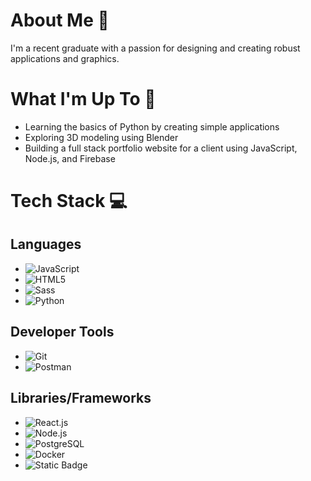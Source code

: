 # About Me 💫

I'm a recent graduate with a passion for designing and creating robust applications and graphics.

# What I'm Up To 🚀

- Learning the basics of Python by creating simple applications
- Exploring 3D modeling using Blender
- Building a full stack portfolio website for a client using JavaScript, Node.js, and Firebase

# Tech Stack 💻

## Languages
- ![JavaScript](https://img.shields.io/badge/Javascript%20-%20%23F0DB4F?style=for-the-badge&logo=javascript&logoColor=%23323330)
- ![HTML5](https://img.shields.io/badge/html5%20-%20%23E34F26?style=for-the-badge&logo=html5&logoColor=white)
- ![Sass](https://img.shields.io/badge/sass%20-%20%23CC6699?style=for-the-badge&logo=sass&logoColor=white)
- ![Python](https://img.shields.io/badge/python%20-%20%233776AB?style=for-the-badge&logo=python&logoColor=white)

## Developer Tools
- ![Git](https://img.shields.io/badge/Git%20-%20%23F1502F?style=for-the-badge&logo=git&logoColor=%23323330)
- ![Postman](https://img.shields.io/badge/postman%20-%20%23ED7547?style=for-the-badge&logo=postman&logoColor=%23323330)

## Libraries/Frameworks
- ![React.js](https://img.shields.io/badge/React.js%20-%20%2361DBFB?style=for-the-badge&logo=react&logoColor=%23323330)
- ![Node.js](https://img.shields.io/badge/node.js%20-%20%23669C4F?style=for-the-badge&logo=node.js&logoColor=white)
- ![PostgreSQL](https://img.shields.io/badge/postgresql%20-%20%23375781?style=for-the-badge&logo=postgresql&logoColor=white)
- ![Docker](https://img.shields.io/badge/docker%20-%20%234A92E3?style=for-the-badge&logo=docker&logoColor=white)
- ![Static Badge](https://img.shields.io/badge/Microsoft%20Azure%20-%20%230078D4?style=for-the-badge&logo=microsoftazure&logoColor=white)
